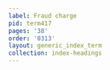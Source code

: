 ```yaml
---
label: Fraud charge
pid: term417
pages: '38'
order: '0313'
layout: generic_index_term
collection: index-headings
---
```

